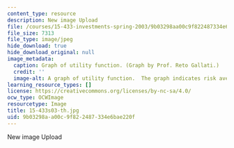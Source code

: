 ```yaml
---
content_type: resource
description: New image Upload
file: /courses/15-433-investments-spring-2003/9b03298aa00c9f822487334e6bae220f_15-433s03-th.jpg
file_size: 7313
file_type: image/jpeg
hide_download: true
hide_download_original: null
image_metadata:
  caption: Graph of utility function. (Graph by Prof. Reto Gallati.)
  credit: ''
  image-alt: A graph of utility function.  The graph indicates risk aversion points.
learning_resource_types: []
license: https://creativecommons.org/licenses/by-nc-sa/4.0/
ocw_type: OCWImage
resourcetype: Image
title: 15-433s03-th.jpg
uid: 9b03298a-a00c-9f82-2487-334e6bae220f
---
```

New image Upload